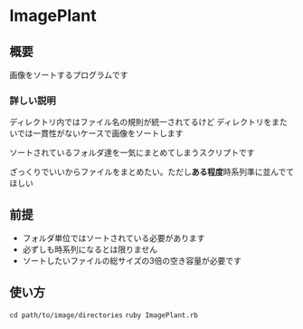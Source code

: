 # ImagePlant

## 概要
画像をソートするプログラムです

### 詳しい説明
ディレクトリ内ではファイル名の規則が統一されてるけど
ディレクトリをまたいでは一貫性がないケースで画像をソートします

ソートされているフォルダ達を一気にまとめてしまうスクリプトです

ざっくりでいいからファイルをまとめたい。ただし**ある程度**時系列準に並んでてほしい


## 前提
* フォルダ単位ではソートされている必要があります
* 必ずしも時系列になるとは限りません
* ソートしたいファイルの総サイズの3倍の空き容量が必要です

## 使い方
`cd path/to/image/directories`
`ruby ImagePlant.rb`
